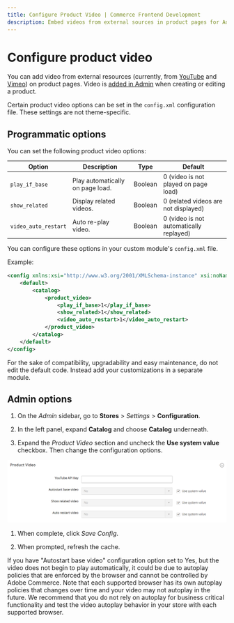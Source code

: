 ```yaml
---
title: Configure Product Video | Commerce Frontend Development
description: Embed videos from external sources in product pages for Adobe Commerce and Magento Open Source themes.
---
```


# Configure product video

You can add video from external resources (currently, from [YouTube](https://youtube.com) and [Vimeo](https://vimeo.com/)) on product pages. Video is [added in Admin](https://docs.magento.com/user-guide/catalog/product-video.html) when creating or editing a product.

Certain product video options can be set in the `config.xml` configuration file. These settings are not theme-specific.

## Programmatic options

You can set the following product video options:

|Option|Description|Type|Default|
|--- |--- |--- |--- |
|`play_if_base`|Play automatically on page load.|Boolean|0 (video is not played on page load)|
|`show_related`|Display related videos.|Boolean|0 (related videos are not displayed)|
|`video_auto_restart`|Auto re-play video.|Boolean|0 (video is not automatically replayed)|

You can configure these options in your custom module's `config.xml` file.

Example:

```xml
<config xmlns:xsi="http://www.w3.org/2001/XMLSchema-instance" xsi:noNamespaceSchemaLocation="urn:magento:module:Magento_Store:etc/config.xsd">
    <default>
        <catalog>
            <product_video>
                <play_if_base>1</play_if_base>
                <show_related>1</show_related>
                <video_auto_restart>1</video_auto_restart>
            </product_video>
        </catalog>
    </default>
</config>
```

For the sake of compatibility, upgradability and easy maintenance, do not edit the default code. Instead add your customizations in a separate module.

## Admin options

1. On the _Admin_ sidebar, go to **Stores** > _Settings_ > **Configuration**.

1. In the left panel, expand **Catalog** and choose **Catalog** underneath.

1. Expand the _Product Video_ section and uncheck the **Use system value** checkbox. Then change the configuration options.

![Product Video Options](../../_images/frontend/config-catalog-catalog-product-video.png)

1. When complete, click _Save Config_.

1. When prompted, refresh the cache.

<InlineAlert variant="info" slots="text"/>

If you have "Autostart base video" configuration option set to Yes, but the video does not begin to play automatically, it could be due to autoplay policies that are enforced by the browser and cannot be controlled by Adobe Commerce.
Note that each supported browser has its own autoplay policies that changes over time and your video may not autoplay in the future. We recommend that you do not rely on autoplay for business critical functionality and test the video autoplay behavior in your store with each supported browser. 
